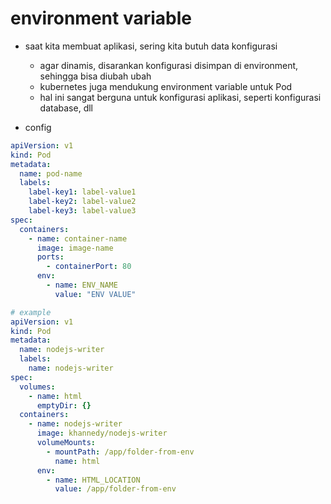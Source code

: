 # environment variable
- saat kita membuat aplikasi, sering kita butuh data konfigurasi
    - agar dinamis, disarankan konfigurasi disimpan di environment, sehingga bisa diubah ubah
    - kubernetes juga mendukung environment variable untuk Pod
    - hal ini sangat berguna untuk konfigurasi aplikasi, seperti konfigurasi database, dll

- config
```yaml
apiVersion: v1
kind: Pod
metadata:
  name: pod-name
  labels:
    label-key1: label-value1
    label-key2: label-value2
    label-key3: label-value3
spec:
  containers:
    - name: container-name
      image: image-name
      ports:
        - containerPort: 80
      env:
        - name: ENV_NAME
          value: "ENV VALUE"

# example
apiVersion: v1
kind: Pod
metadata:
  name: nodejs-writer
  labels:
    name: nodejs-writer
spec:
  volumes:
    - name: html
      emptyDir: {}
  containers:
    - name: nodejs-writer
      image: khannedy/nodejs-writer
      volumeMounts:
        - mountPath: /app/folder-from-env
          name: html
      env:
        - name: HTML_LOCATION
          value: /app/folder-from-env
```